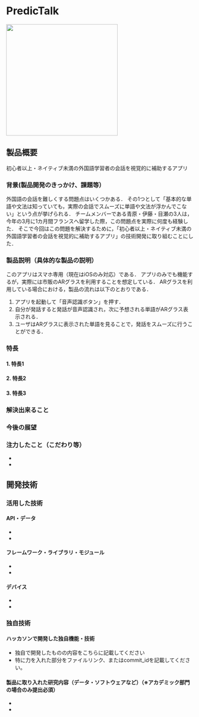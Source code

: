 # PredicTalk
<img src="https://github.com/jphacks/NG_2305/assets/78719395/728ca450-a66f-488c-b3fd-08c311537cdf" width=300>

## 製品概要
初心者以上・ネイティブ未満の外国語学習者の会話を視覚的に補助するアプリ

### 背景(製品開発のきっかけ、課題等）
外国語の会話を難しくする問題点はいくつかある．
その1つとして「基本的な単語や文法は知っていても，実際の会話でスムーズに単語や文法が浮かんでこない」という点が挙げられる．
チームメンバーである青原・伊藤・目瀬の3人は，今年の3月に1カ月間フランスへ留学した際，この問題点を実際に何度も経験した．
そこで今回はこの問題を解決するために，「初心者以上・ネイティブ未満の外国語学習者の会話を視覚的に補助するアプリ」の技術開発に取り組むことにした．

### 製品説明（具体的な製品の説明）
このアプリはスマホ専用（現在はiOSのみ対応）である．
アプリのみでも機能するが，実際には市販のARグラスを利用することを想定している．
ARグラスを利用している場合における，製品の流れは以下のとおりである．
1. アプリを起動して「音声認識ボタン」を押す．
2. 自分が発話すると発話が音声認識され，次に予想される単語がARグラス表示される．
3. ユーザはARグラスに表示された単語を見ることで，発話をスムーズに行うことができる．

### 特長
#### 1. 特長1
#### 2. 特長2
#### 3. 特長3

### 解決出来ること
### 今後の展望
### 注力したこと（こだわり等）
* 
* 

## 開発技術
### 活用した技術
#### API・データ
* 
* 

#### フレームワーク・ライブラリ・モジュール
* 
* 

#### デバイス
* 
* 

### 独自技術
#### ハッカソンで開発した独自機能・技術
* 独自で開発したものの内容をこちらに記載してください
* 特に力を入れた部分をファイルリンク、またはcommit_idを記載してください。

#### 製品に取り入れた研究内容（データ・ソフトウェアなど）（※アカデミック部門の場合のみ提出必須）
* 
* 
